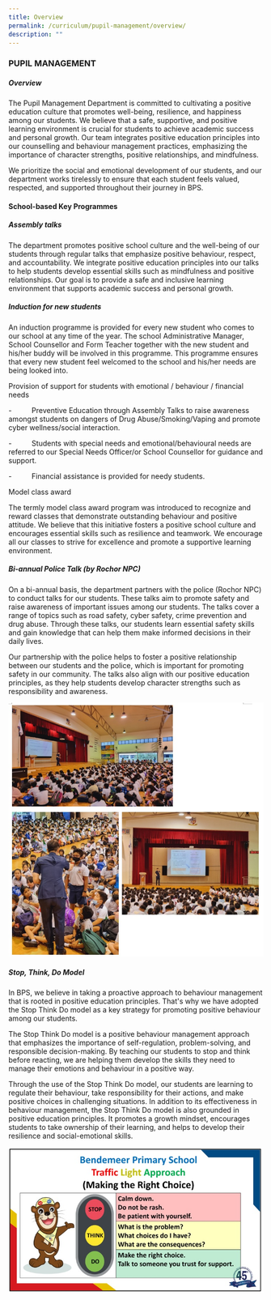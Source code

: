 ```yaml
---
title: Overview
permalink: /curriculum/pupil-management/overview/
description: ""
---
```

### PUPIL MANAGEMENT

##### Overview<br>
The Pupil Management Department is committed to cultivating a positive education culture that promotes well-being, resilience, and happiness among our students. We believe that a safe, supportive, and positive learning environment is crucial for students to achieve academic success and personal growth. Our team integrates positive education principles into our counselling and behaviour management practices, emphasizing the importance of character strengths, positive relationships, and mindfulness.

We prioritize the social and emotional development of our students, and our department works tirelessly to ensure that each student feels valued, respected, and supported throughout their journey in BPS.

#### School-based Key Programmes<br>

##### Assembly talks

The department promotes positive school culture and the well-being of our students through regular talks that emphasize positive behaviour, respect, and accountability. We integrate positive education principles into our talks to help students develop essential skills such as mindfulness and positive relationships. Our goal is to provide a safe and inclusive learning environment that supports academic success and personal growth.

##### Induction for new students

An induction programme is provided for every new student who comes to our school at any time of the year. The school Administrative Manager, School Counsellor and Form Teacher together with the new student and his/her buddy will be involved in this programme. This programme ensures that every new student feel welcomed to the school and his/her needs are being looked into.&nbsp;&nbsp;

Provision of support for students with emotional / behaviour / financial needs

\-&nbsp;&nbsp;&nbsp;&nbsp;&nbsp;&nbsp;&nbsp;&nbsp;&nbsp; Preventive Education through Assembly Talks to raise awareness amongst students on dangers of Drug Abuse/Smoking/Vaping and promote cyber wellness/social interaction.

\-&nbsp;&nbsp;&nbsp;&nbsp;&nbsp;&nbsp;&nbsp;&nbsp;&nbsp; Students with special needs and emotional/behavioural needs are referred to our Special Needs Officer/or School Counsellor for guidance and support.

\-&nbsp;&nbsp;&nbsp;&nbsp;&nbsp;&nbsp;&nbsp;&nbsp;&nbsp; Financial assistance is provided for needy students.

Model class award

The termly model class award program was introduced to recognize and reward classes that demonstrate outstanding behaviour and positive attitude. We believe that this initiative fosters a positive school culture and encourages essential skills such as resilience and teamwork. We encourage all our classes to strive for excellence and promote a supportive learning environment.

##### Bi-annual Police Talk (by Rochor NPC)

On a bi-annual basis, the department partners with the police (Rochor NPC) to conduct talks for our students. These talks aim to promote safety and raise awareness of important issues among our students. The talks cover a range of topics such as road safety, cyber safety, crime prevention and drug abuse. Through these talks, our students learn essential safety skills and gain knowledge that can help them make informed decisions in their daily lives.

Our partnership with the police helps to foster a positive relationship between our students and the police, which is important for promoting safety in our community. The talks also align with our positive education principles, as they help students develop character strengths such as responsibility and awareness.

![](/images/PM.jpg)


##### Stop, Think, Do Model

In BPS, we believe in taking a proactive approach to behaviour management that is rooted in positive education principles. That's why we have adopted the Stop Think Do model as a key strategy for promoting positive behaviour among our students.

The Stop Think Do model is a positive behaviour management approach that emphasizes the importance of self-regulation, problem-solving, and responsible decision-making. By teaching our students to stop and think before reacting, we are helping them develop the skills they need to manage their emotions and behaviour in a positive way.

Through the use of the Stop Think Do model, our students are learning to regulate their behaviour, take responsibility for their actions, and make positive choices in challenging situations. In addition to its effectiveness in behaviour management, the Stop Think Do model is also grounded in positive education principles. It promotes a growth mindset, encourages students to take ownership of their learning, and helps to develop their resilience and social-emotional skills.

![](/images/StopThinkDo.jpg)